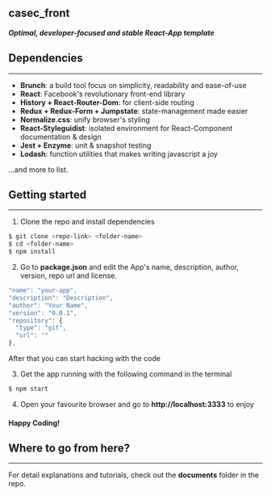 ## casec_front
***Optimal, developer-focused and stable React-App template***

## **Dependencies**
---
- **Brunch**: a build tool focus on simplicity, readability and ease-of-use
- **React**: Facebook's revolutionary front-end library
- **History + React-Router-Dom**: for client-side routing
- **Redux + Redux-Form + Jumpstate**: state-management made easier
- **Normalize.css**: unify browser's styling
- **React-Styleguidist**: isolated environment for React-Component documentation & design
- **Jest + Enzyme**: unit & snapshot testing
- **Lodash**: function utilities that makes writing javascript a joy

...and more to list.


## **Getting started**
---
1. Clone the repo and install dependencies
```bash
$ git clone <repo-link> <folder-name>
$ cd <folder-name>
$ npm install
```
2. Go to **package.json** and edit the App's name, description, author, version, repo url and license.
```javascript
"name": "your-app",
"description": "Description",
"author": "Your Name",
"version": "0.0.1",
"repository": {
  "type": "git",
  "url": ""
},
```
After that you can start hacking with the code

3. Get the app running with the following command in the terminal
```bash
$ npm start
```
4. Open your favourite browser and go to **http://localhost:3333** to enjoy

#### Happy Coding!


## **Where to go from here?**
---
For detail explanations and tutorials, check out the **documents** folder in the repo.